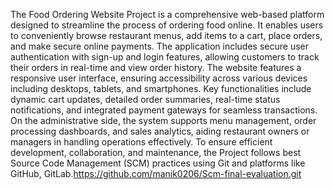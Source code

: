 The Food Ordering Website Project is a comprehensive web-based platform designed to streamline the process of ordering food online. It enables users to conveniently browse restaurant menus, add items to a cart, place orders, and make secure online payments. The application includes secure user authentication with sign-up and login features, allowing customers to track their orders in real-time and view order history. The website features a responsive user interface, ensuring accessibility across various devices including desktops, tablets, and smartphones. Key functionalities include dynamic cart updates, detailed order summaries, real-time status notifications, and integrated payment gateways for seamless transactions. On the administrative side, the system supports menu management, order processing dashboards, and sales analytics, aiding restaurant owners or managers in handling operations effectively. To ensure efficient development, collaboration, and maintenance, the Project follows best Source Code Management (SCM) practices using Git and platforms like GitHub, GitLab.https://github.com/manik0206/Scm-final-evaluation.git
